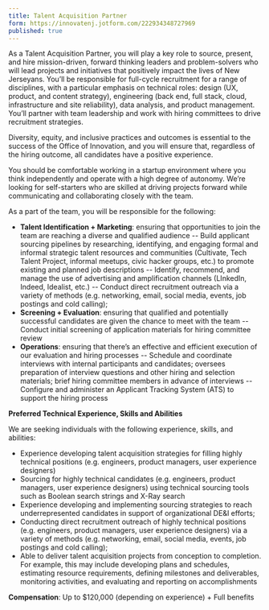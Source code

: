 ```yaml
---
title: Talent Acquisition Partner
form: https://innovatenj.jotform.com/222934348727969
published: true
---
```


As a Talent Acquisition Partner, you will play a key role to source, present, and hire mission-driven, forward thinking leaders and problem-solvers who will lead projects and initiatives that positively impact the lives of New Jerseyans. You’ll be responsible for full-cycle recruitment for a range of disciplines, with a particular emphasis on technical roles: design (UX, product, and content strategy), engineering (back end, full stack, cloud, infrastructure and site reliability), data analysis, and product management. You’ll partner with team leadership and work with hiring committees to drive recruitment strategies. 

Diversity, equity, and inclusive practices and outcomes is essential to the success of the Office of Innovation, and you will ensure that, regardless of the hiring outcome, all candidates have a positive experience.

You should be comfortable working in a startup environment where you think independently and operate with a high degree of autonomy. We’re looking for self-starters who are skilled at driving projects forward while communicating and collaborating closely with the team. 

As a part of the team, you will be responsible for the following:

- **Talent Identification + Marketing**: ensuring that opportunities to join the team are reaching a diverse and qualified audience
-- Build applicant sourcing pipelines by researching, identifying, and engaging formal and informal strategic talent resources and communities (Cultivate, Tech Talent Project, informal meetups, civic hacker groups, etc.) to promote existing and planned job descriptions
-- Identify, recommend, and manage the use of advertising and amplification channels (LInkedIn, Indeed, Idealist, etc.)
-- Conduct direct recruitment outreach via a variety of methods (e.g. networking, email, social media, events, job postings and cold calling);
- **Screening + Evaluation**: ensuring that qualified and potentially successful candidates are given the chance to meet with the team
-- Conduct initial screening of application materials for hiring committee review
- **Operations**: ensuring that there’s an effective and efficient execution of our evaluation and hiring processes
-- Schedule and coordinate interviews with internal participants and candidates; oversees preparation of interview questions and other hiring and selection materials; brief hiring committee members in advance of interviews
-- Configure and administer an Applicant Tracking System (ATS) to support the hiring process

**Preferred Technical Experience, Skills and Abilities**

We are seeking individuals with the following experience, skills, and abilities: 

- Experience developing talent acquisition strategies for filling highly technical positions (e.g. engineers, product managers, user experience designers)
- Sourcing for highly technical candidates (e.g. engineers, product managers, user experience designers) using technical sourcing tools such as Boolean search strings and X-Ray search
- Experience developing and implementing sourcing strategies to reach underrepresented candidates in support of organizational DE&I efforts;
- Conducting direct recruitment outreach of highly technical positions (e.g. engineers, product managers, user experience designers) via a variety of methods (e.g. networking, email, social media, events, job postings and cold calling);
- Able to deliver talent acquisition projects from conception to completion. For example, this may include developing plans and schedules, estimating resource requirements, defining milestones and deliverables, monitoring activities, and evaluating and reporting on accomplishments

**Compensation**: Up to $120,000 (depending on experience) + Full benefits
